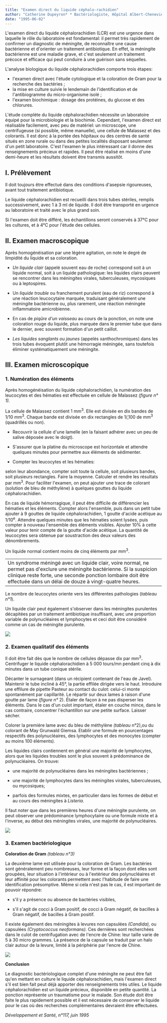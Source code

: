 ```yaml
---
title: "Examen direct du liquide céphalo-rachidien"
author: "Catherine Dupeyron* * Bactériologiste, Hôpital Albert-Chenevier, Créteil, France."
date: "1995-06-02"
---
```


L'examen direct du liquide céphalorachidien (LCR) est une urgence dans laquelle le rôle du laboratoire est fondamental: il permet très rapidement de confirmer un diagnostic de méningite, de reconnaître une cause bactérienne et d'orienter un traitement antibiotique. En effet, la méningite bactérienne est une maladie grave, et c'est seulement un traitement précoce et efficace qui peut conduire à une guérison sans séquelles.

L'analyse biologique du liquide céphalorachidien comporte trois étapes:

*   l'examen direct avec l'étude cytologique et la coloration de Gram pour la recherche des bactéries ;
*   la mise en culture suivie le lendemain de l'identification et de l'antibiogramme du micro-organisme isolé ;
*   l'examen biochimique : dosage des protéines, du glucose et des chlorures.

L'étude complète du liquide céphalorachidien nécessite un laboratoire équipé pour la microbiologie et la biochimie. Cependant, l'examen direct est réalisable facilement, avec peu de matériel: un microscope, une centrifugeuse (si possible, même manuelle), une cellule de Malassez et des colorants. Il est donc à la portée des hôpitaux ou des centres de santé situés en zone rurale ou dans des petites localités disposant seulement d'un petit laboratoire. C'est l'examen le plus intéressant car il donne des renseignements précieux et rapides. Il peut être réalisé en moins d'une demi-heure et les résultats doivent être transmis aussitôt.

## **I. Prélèvement**

Il doit toujours être effectué dans des conditions d'asepsie rigoureuses, avant tout traitement antibiotique.

Le liquide céphalorachidien est recueilli dans trois tubes stériles, remplis successivement, avec 1 à 3 ml de liquide. Il doit être transporté en urgence au laboratoire et traité avec le plus grand soin.

Si l'examen doit être différé, les échantillons seront conservés à 37°C pour les cultures, et à 4°C pour l'étude des cellules.

## **II. Examen macroscopique**

Après homogénéisation par une légère agitation, on note le degré de limpidité du liquide et sa coloration.

*   _Un liquide clair_ (appelé souvent eau de roche) correspond soit à un liquide normal, soit à un liquide pathologique: les liquides clairs peuvent se rencontrer dans les méningites virales, tuberculeuses, mycosiques ou à leptospires.

*   Un _liquide trouble_ ou franchement purulent (eau de riz) correspond à une réaction leucocytaire marquée, traduisant généralement une méningite bactérienne ou, plus rarement, une réaction méningée inflammatoire amicrobienne.

*   En cas de _piqûre d'un vaisseau_ au cours de la ponction, on note une coloration rouge du liquide, plus marquée dans le premier tube que dans le dernier, avec souvent formation d'un petit caillot.

*   _Les liquides sanglants ou jaunes_ (appelés xanthochromiques) dans les trois tubes évoquent plutôt une hémorragie méningée, sans toutefois éliminer systématiquement une méningite.

## **III. Examen microscopique**

### **1. Numération des éléments**

Après homogénéisation du liquide céphalorachidien, la numération des leucocytes et des hématies est effectuée en cellule de Malassez _(figure n° 1)._

La cellule de Malassez contient 1 mm<sup>3</sup>. Elle est divisée en dix bandes de 1/10 mm<sup>3</sup>. Chaque bande est divisée en dix rectangles de 1/,100 de mm<sup>3</sup> (quadrillés ou non).

*   Recouvrir la cellule d'une lamelle (en la faisant adhérer avec un peu de salive déposée avec le doigt).

*   S'assurer que la platine du microscope est horizontale et attendre quelques minutes pour permettre aux éléments de sédimenter.

*   Compter les leucocytes et les hématies:

selon leur abondance, compter soit toute la cellule, soit plusieurs bandes, soit plusieurs rectangles. Faire la moyenne. Calculer et rendre les résultats par mm<sup>3</sup>. Pour faciliter l'examen, on peut ajouter une trace de colorant (solution de bleu de méthylène) à quelques gouttes du liquide céphalorachidien.

En cas de liquide hémorragique, il peut être difficile de différencier les hématies et les éléments. Compter alors l'ensemble, puis dans un petit tube ajouter à 9 gouttes de liquide céphalorachidien, 1 goutte d'acide acétique au 1/10<sup>e</sup>. Attendre quelques minutes que les hématies soient lysées, puis compter à nouveau l'ensemble des éléments visibles. Ajouter 10% à cette valeur pour tenir compte de la goutte d'acide acétique. La quantité de leucocytes sera obtenue par soustraction des deux valeurs des dénombrements.

Un liquide normal contient moins de cinq éléments par mm<sup>3</sup>.

<table>

<tbody>

<tr>

<td valign="top">Un syndrome méningé avec un liquide clair, voire normal, ne permet pas d'exclure une méningite bactérienne. Si la suspicion clinique reste forte, une seconde ponction lombaire doit être effectuée dans un délai de douze à vingt-quatre heures.</td>

</tr>

</tbody>

</table>

Le nombre de leucocytes oriente vers les différentes pathologies (_tableau n°1_).

Un liquide clair peut également s'observer dans les méningites purulentes décapitées par un traitement antibiotique insuffisant, avec une proportion variable de polynucléaires et lymphocytes et ceci doit être considéré comme un cas de méningite purulente.

![](i641-1.jpg)


### **2. Examen qualitatif des éléments**

Il doit être fait dès que le nombre de cellules dépasse dix par mm<sup>3</sup>**.** Centrifuger le liquide céphalorachidien à 5 000 tours/mn pendant cinq à dix minutes dans un tube conique stérile.

Décanter le surnageant (dans un récipient contenant de l'eau de Javel). Maintenir le tube incliné à 45°, la partie effilée dirigée vers le haut. Introduire une effilure de pipette Pasteur au contact du culot: celui-ci monte spontanément par capillarité. Le répartir sur deux lames à raison d'une goutte par lame _(figure n°_ 2). Étaler de façon à ne pas disperser les éléments. Dans le cas d'un culot important, étaler en couche mince, dans le cas contraire, concentrer l'échantillon sur une petite surface. Laisser sécher.

Colorer la première lame avec du bleu de méthylène _(tableau_ n°2),ou du colorant de May Grunwald Giemsa. Etablir une formule en pourcentages respectifs des polynucléaires, des lymphocytes et des monocytes (compter au moins 100 éléments).

Les liquides clairs contiennent en général une majorité de lymphocytes, alors que les liquides troubles sont le plus souvent à prédominance de polynucléaires. On trouve:

- une majorité de polynucléaires dans les méningites bactériennes ;

- une majorité de lymphocytes dans les méningites virales, tuberculeuses, ou mycosiques;

- parfois des formules mixtes, en particulier dans les formes de début et au cours des méningites à _Listeria._

Il faut noter que dans les premières heures d'une méningite purulente, on peut observer une prédominance lymphocytaire ou une formule mixte et à l'inverse, au début des méningites virales, une majorité de polynucléaires.

![](i641-2.jpg)


### **3. Examen bactériologique**

**Coloration de Gram** _(tableau n°3)_

La deuxième lame est utilisée pour la coloration de Gram. Les bactéries sont généralement peu nombreuses, leur forme et la façon dont elles sont groupées, leur situation à l'intérieur ou à l'extérieur des polynucléaires et leur affinité pour les colorants permettent avec l'habitude de faire une identification présomptive. Même si cela n'est pas le cas, il est important de pouvoir répondre:

- s'il y a présence ou absence de bactéries visibles,

- s'il s'agit de cocci à Gram positif, de cocci à Gram négatif, de bacilles à Gram négatif, de bacilles à Gram positif.

Il existe également des méningites à levures non capsulées _(Candida),_ ou capsulées _(Cryptococcus neoformans)._ Ces dernières sont recherchées dans le culot de centrifugation avec de l'encre de Chine: leur taille varie de 5 à 30 micro grammes. La présence de la capsule se traduit par un halo clair autour de la levure, limité à la périphérie par l'encre de Chine.

![](i641-3.jpg)


**Conclusion**

Le diagnostic bactériologique complet d'une méningite ne peut être fait qu'en mettant en culture le liquide céphalorachidien, mais l'examen direct s'il est bien fait peut déjà apporter des renseignements très utiles. Le liquide céphalorachidien est un liquide précieux, disponible en petite quantité. La ponction représente un traumatisme pour le malade. Son étude doit être faite le plus rapidement possible et il est nécessaire de conserver le liquide pour le cas où des recherches complémentaires devraient être effectuées.

_Développement et Santé, n°117, juin 1995_
